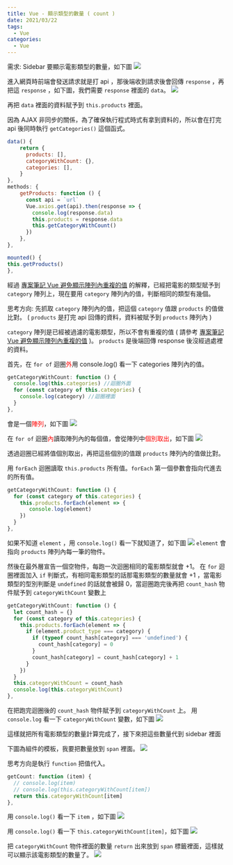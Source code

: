 ```yaml
---
title: Vue - 顯示類型的數量 ( count )
date: 2021/03/22
tags:
  - Vue
categories:
  - Vue
---
```


需求: Sidebar 要顯示電影類型的數量，如下圖
![](https://i.imgur.com/DMbdFHI.png)

進入網頁時前端會發送請求就是打 api ，那後端收到請求後會回傳 `response` ，再把這 `response` ，如下圖，我們需要 `response` 裡面的 `data`。
![](https://i.imgur.com/nnrCX4J.png)

再把 `data` 裡面的資料賦予到 `this.products` 裡面。

因為 AJAX 非同步的關係，為了確保執行程式時式有拿到資料的，所以會在打完 api 後同時執行 `getCategories()` 這個函式。

```javascript
data() {
    return {
      products: [],
      categoryWithCount: {},
      categories: [],
    }
},
methods: {
    getProducts: function () {
      const api = `url`
      Vue.axios.get(api).then(response => {
        console.log(response.data)
        this.products = response.data
        this.getCategoryWithCount()
      })
    },
},

mounted() {
this.getProducts()
},
```

經過 [專案筆記 Vue 避免顯示陣列內重複的值](https://pktseng.github.io/2021/03/21/%E9%81%BF%E5%85%8D%E9%A1%AF%E7%A4%BA%E9%99%A3%E5%88%97%E5%85%A7%E9%87%8D%E8%A4%87%E7%9A%84%E5%80%BC/) 的解釋，已經把電影的類型賦予到 `category` 陣列上，現在要用 `category` 陣列內的值，判斷相同的類型有幾個。

思考方向:
先抓取 `category` 陣列內的值，把這個 `category` 值跟 `products` 的值做比對。
( `products` 是打完 api 回傳的資料，資料被賦予到 `products` 陣列內 )

`category` 陣列是已經被過濾的電影類型，所以不會有重複的值 ( 請參考 [專案筆記 Vue 避免顯示陣列內重複的值](https://pktseng.github.io/2021/03/21/%E9%81%BF%E5%85%8D%E9%A1%AF%E7%A4%BA%E9%99%A3%E5%88%97%E5%85%A7%E9%87%8D%E8%A4%87%E7%9A%84%E5%80%BC/) )。
`products` 是後端回傳 response 後沒經過處裡的資料。

首先，在 `for of` 迴圈<font color=#FF0000>外</font>用 console.log() 看一下 categories 陣列內的值。

```javascript
getCategoryWithCount: function () {
  console.log(this.categories) //迴圈外面
  for (const category of this.categories) {
    console.log(category) //迴圈裡面
  }
},
```

會是一個<font color=#FF0000>陣列</font>，如下圖
![](https://i.imgur.com/bCcvRz4.png)

在 `for of` 迴圈<font color=#FF0000>內</font>讀取陣列內的每個值，會從陣列中<font color=#FF0000>個別取出</font>，如下圖
![](https://i.imgur.com/Q3CnBXx.png)

透過迴圈已經將值個別取出，再把這些個別的值跟 `products` 陣列內的值做比對。

用 `forEach` 迴圈讀取 `this.products` 所有值。`forEach` 第一個參數會指向代進去的所有值。

```javascript
getCategoryWithCount: function () {
  for (const category of this.categories) {
    this.products.forEach(element => {
       console.log(element)
    })
  }
},
```

如果不知道 `element` ，用 `console.log()` 看一下就知道了，如下圖
![](https://i.imgur.com/ZHEx3Mf.png)
`element` 會指向 `products` 陣列內每一筆的物件。

然後在最外層宣告一個空物件，每跑一次迴圈相同的電影類型就會 +1。
在 `for` 迴圈裡面加入 `if` 判斷式，有相同電影類型的話那電影類型的數量就會 +1 ，當電影類型的型別判斷是 `undefined` 的話就會被歸 0，當迴圈跑完後再把 `count_hash` 物件賦予到 `categoryWithCount` 變數上

```javascript
getCategoryWithCount: function () {
  let count_hash = {}
  for (const category of this.categories) {
    this.products.forEach(element => {
      if (element.product_type === category) {
        if (typeof count_hash[category] === 'undefined') {
          count_hash[category] = 0
        }
        count_hash[category] = count_hash[category] + 1
      }
    })
  }
  this.categoryWithCount = count_hash
  console.log(this.categoryWithCount)
},
```

在把跑完迴圈後的 `count_hash` 物件賦予到 `categoryWithCount` 上。
用 `console.log` 看一下 `categoryWithCount` 變數，如下圖
![](https://i.imgur.com/dt6yy9z.png)

這樣就把所有電影類型的數量計算完成了，接下來把這些數量代到 sidebar 裡面

下圖為組件的模板，我要把數量放到 `span` 裡面。
![](https://i.imgur.com/wKPpueD.png)

思考方向是執行 `function` 把值代入。

```javascript
getCount: function (item) {
  // console.log(item)
  // console.log(this.categoryWithCount[item])
  return this.categoryWithCount[item]
},
```

用 `console.log()` 看一下 `item` ，如下圖
![](https://i.imgur.com/02gaLWh.png)

用 `console.log()` 看一下 `this.categoryWithCount[item]`，如下圖
![](https://i.imgur.com/IBEapga.png)

把 `categoryWithCount` 物件裡面的數量 `return` 出來放到 `span` 標籤裡面，這樣就可以顯示該電影類型的數量了。
![](https://i.imgur.com/VkxeERK.png)
